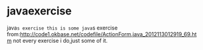 # javaexercise
java`s exercise
this is some java`s exercise
from:http://code1.okbase.net/codefile/ActionForm.java_2012113012919_69.htm
not every exercise i do,just some of it.

